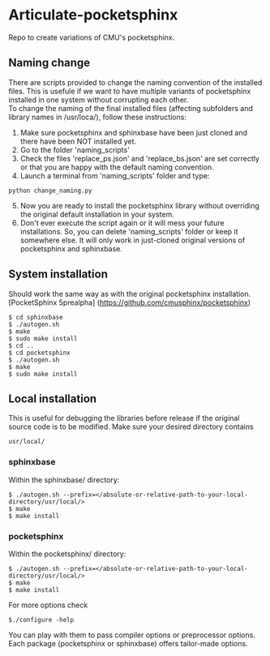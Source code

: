 # Articulate-pocketsphinx
Repo to create variations of CMU's pocketsphinx.  


## Naming change  

There are scripts provided to change the naming convention of the installed files. This is usefule if we want to have multiple variants of pocketsphinx installed in one system without corrupting each other.  
To change the naming of the final installed files (affecting subfolders and library names in /usr/loca/), follow these instructions:
1. Make sure pocketsphinx and sphinxbase have been just cloned and there have been NOT installed yet.
2. Go to the folder 'naming_scripts'
3. Check the files 'replace_ps.json' and 'replace_bs.json' are set correctly or that you are happy with the default naming convention.
4. Launch a terminal from 'naming_scripts' folder and type:  
```
python change_naming.py
```
5. Now you are ready to install the pocketsphinx library without overriding the original default installation in your system.   
6. Don't ever execute the script again or it will mess your future installations. So, you can delete 'naming_scripts' folder or keep it somewhere else. It will only work in just-cloned original versions of pocketsphinx and sphinxbase.  


## System installation  
Should work the same way as with the original pocketsphinx installation.  
[PocketSphinx 5prealpha] (https://github.com/cmusphinx/pocketsphinx)  
  
```
$ cd sphinxbase
$ ./autogen.sh
$ make  
$ sudo make install
$ cd ..
$ cd pocketsphinx
$ ./autogen.sh
$ make  
$ sudo make install

```

## Local installation  
This is useful for debugging the libraries before release if the original source code is to be modified. Make sure your desired directory contains  

```
usr/local/  
```   


### sphinxbase  

Within the sphinxbase/ directory:
```
$ ./autogen.sh --prefix=</absolute-or-relative-path-to-your-local-directory/usr/local/>
$ make  
$ make install
```


### pocketsphinx  

Within the pocketsphinx/ directory:  

```
$ ./autogen.sh --prefix=</absolute-or-relative-path-to-your-local-directory/usr/local/>
$ make  
$ make install
```  

For more options check
```
$./configure -help  
```
  
You can play with them to pass compiler options or preprocessor options.  
Each package (pocketsphinx or sphinxbase) offers tailor-made options.  

